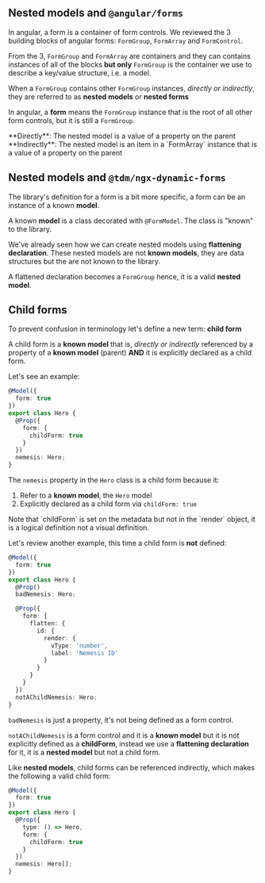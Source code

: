 ## Nested models and `@angular/forms`
In angular, a form is a container of form controls. We reviewed the 3
building blocks of angular forms: `FormGroup`, `FormArray` and
`FormControl`.

From the 3, `FormGroup` and `FormArray` are containers and they can
contains instances of all of the blocks **but only** `FormGroup` is the
container we use to describe a key/value structure, i.e. a model.

When a `FormGroup` contains other `FormGroup` instances, *directly or
indirectly*, they are referred to as **nested models** or
**nested forms**

In angular, a **form** means the `FormGroup` instance that is the root
of all other form controls, but it is still a `FormGroup`.

<div class="info">
  **Directly**: The nested model is a value of a property on the parent
  <br>
  **Indirectly**: The nested model is an item in a `FormArray` instance
  that is a value of a property on the parent
</div>

## Nested models and `@tdm/ngx-dynamic-forms`
The library's definition for a form is a bit more specific, a form can
be an instance of a known **model**.

A known **model** is a class decorated with `@FormModel`. The class is
"known" to the library.

We've already seen how we can create nested models using
**flattening declaration**. These nested models are not **known models**,
they are data structures but the are not known to the library.

A flattened declaration becomes a `FormGroup` hence, it is a valid
**nested model**.

## Child forms
To prevent confusion in terminology let's define a new term:
**child form**

A child form is a **known model** that is, *directly or indirectly*
referenced by a property of a **known model** (parent) **AND** it is
explicitly declared as a child form.

Let's see an example:
```ts
@Model({
  form: true
})
export class Hero {
  @Prop({
    form: {
      childForm: true
    }
  })
  nemesis: Hero;
}
```   

The `nemesis` property in the `Hero` class is a child form because it:

  1. Refer to a **known model**, the `Hero` model
  2. Explicitly declared as a child form via `childForm: true`

<div class="info">
Note that `childForm` is set on the metadata but not in the `render`
object, it is a logical definition not a visual definition.
</div>

Let's review another example, this time a child form is **not** defined:
```ts
@Model({
  form: true
})
export class Hero {
  @Prop()
  badNemesis: Hero;

  @Prop({
    form: {
      flatten: {
        id: {
          render: {
            vType: 'number',
            label: 'Nemesis ID'
          }
        }
      }
    }
  })
  notAChildNemesis: Hero;  
}
```

`badNemesis` is just a property, it's not being defined as a form
control.

`notAChildNemesis` is a form control and it is a **known model** but
it is not explicitly defined as a **childForm**, instead we use a
**flattening declaration** for it, it is a **nested model** but not a
child form.

Like **nested models**, child forms can be referenced indirectly, which
makes the following a valid child form:
```ts
@Model({
  form: true
})
export class Hero {
  @Prop({
    type: () => Hero,
    form: {
      childForm: true
    }
  })
  nemesis: Hero[];
}
```

